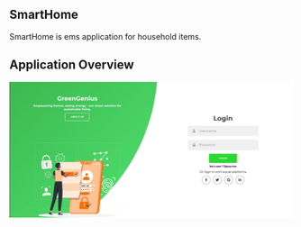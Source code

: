 ## SmartHome
SmartHome is ems application for household items.

Application Overview
------------------- 

<div align="center">
  <img src="/client/images/greengenious login.jpg">
</div>


